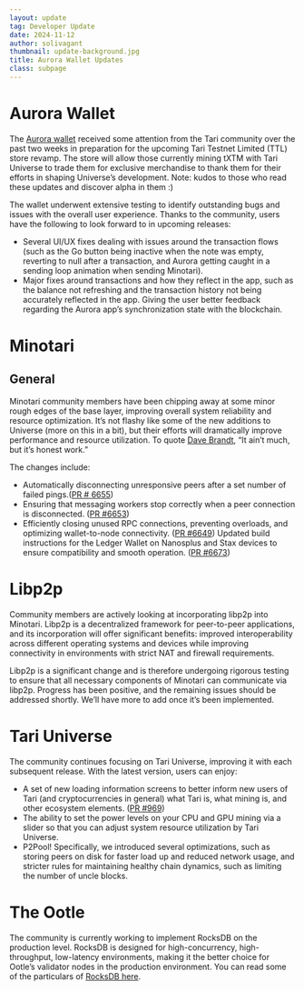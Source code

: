 ```yaml
---
layout: update
tag: Developer Update
date: 2024-11-12
author: solivagant
thumbnail: update-background.jpg
title: Aurora Wallet Updates
class: subpage
---
```


# Aurora Wallet

The [Aurora wallet](https://aurora.tari.com) received some attention from the Tari community over the past two weeks in preparation for the upcoming Tari Testnet Limited (TTL) store revamp. The store will allow those currently mining tXTM with Tari Universe to trade them for exclusive merchandise to thank them for their efforts in shaping Universe’s development. Note: kudos to those who read these updates and discover alpha in them :)

The wallet underwent extensive testing to identify outstanding bugs and issues with the overall user experience. Thanks to the community, users have the following to look forward to in upcoming releases:

- Several UI/UX fixes dealing with issues around the transaction flows (such as the Go button being inactive when the note was empty, reverting to null after a transaction, and Aurora getting caught in a sending loop animation when sending Minotari).
- Major fixes around transactions and how they reflect in the app, such as the balance not refreshing and the transaction history not being accurately reflected in the app.
  Giving the user better feedback regarding the Aurora app’s synchronization state with the blockchain.

# Minotari

## General

Minotari community members have been chipping away at some minor rough edges of the base layer, improving overall system reliability and resource optimization. It’s not flashy like some of the new additions to Universe (more on this in a bit), but their efforts will dramatically improve performance and resource utilization. To quote [Dave Brandt](<https://en.wikipedia.org/wiki/David_Brandt_(farmer)>), “It ain’t much, but it’s honest work.”

The changes include:

- Automatically disconnecting unresponsive peers after a set number of failed pings.([PR # 6655](https://github.com/tari-project/tari/pull/6655https://github.com/tari-project/tari/pull/6655))
- Ensuring that messaging workers stop correctly when a peer connection is disconnected. ([PR #6653](https://github.com/tari-project/tari/pull/6653))
- Efficiently closing unused RPC connections, preventing overloads, and optimizing wallet-to-node connectivity. ([PR #6649](https://github.com/tari-project/tari/pull/6649))
  Updated build instructions for the Ledger Wallet on Nanosplus and Stax devices to ensure compatibility and smooth operation. ([PR #6673](https://github.com/tari-project/tari/pull/6673))

# Libp2p

Community members are actively looking at incorporating libp2p into Minotari. Libp2p is a decentralized framework for peer-to-peer applications, and its incorporation will offer significant benefits: improved interoperability across different operating systems and devices while improving connectivity in environments with strict NAT and firewall requirements.

Libp2p is a significant change and is therefore undergoing rigorous testing to ensure that all necessary components of Minotari can communicate via libp2p. Progress has been positive, and the remaining issues should be addressed shortly. We’ll have more to add once it’s been implemented.

# Tari Universe

The community continues focusing on Tari Universe, improving it with each subsequent release. With the latest version, users can enjoy:

- A set of new loading information screens to better inform new users of Tari (and cryptocurrencies in general) what Tari is, what mining is, and other ecosystem elements. ([PR #969](https://github.com/tari-project/universe/pull/969))
- The ability to set the power levels on your CPU and GPU mining via a slider so that you can adjust system resource utilization by Tari Universe.
- P2Pool! Specifically, we introduced several optimizations, such as storing peers on disk for faster load up and reduced network usage, and stricter rules for maintaining healthy chain dynamics, such as limiting the number of uncle blocks.

# The Ootle

The community is currently working to implement RocksDB on the production level. RocksDB is designed for high-concurrency, high-throughput, low-latency environments, making it the better choice for Ootle’s validator nodes in the production environment. You can read some of the particulars of [RocksDB here](https://rocksdb.org).
